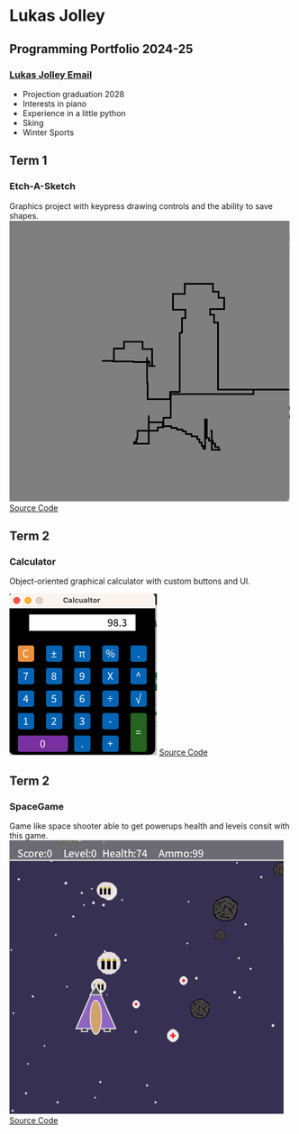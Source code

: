 # Lukas Jolley
## Programming Portfolio 2024-25
### [Lukas Jolley Email](mailto:9645644@graniteschools.org)

* Projection graduation 2028
* Interests in piano
* Experience in a little python
* Sking
* Winter Sports
  
## Term 1
### Etch-A-Sketch
Graphics project with keypress drawing controls and the ability to save shapes.
![Running App](https://github.com/Lukas-01242/progamingportfolio2025-a2/blob/main/images/Screenshot%202024-11-04%20at%2010.14.26%20AM.png?raw=true)
[Source Code](https://github.com/Lukas-01242/progamingportfolio2025-a2/blob/main/src/etchAScetch/etchAScetch.pde)


## Term 2
### Calculator
Object-oriented graphical calculator with custom buttons and UI.  

![Running App](https://github.com/Lukas-01242/progamingportfolio2025-a2/blob/main/images/Calc1.png?raw=true)
[Source Code](https://github.com/Lukas-01242/progamingportfolio2025-a2/tree/main/src/Calcualtor)

## Term 2 
### SpaceGame
Game like space shooter able to get powerups  health and levels consit with this game.
![Running App](https://github.com/Lukas-01242/progamingportfolio2025-a2/blob/main/images/spacegame.png?raw=true)
[Source Code](https://github.com/Lukas-01242/progamingportfolio2025-a2/tree/main/src/SpaceGame)
